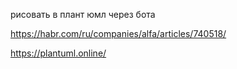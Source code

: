 
рисовать в плант юмл через бота

https://habr.com/ru/companies/alfa/articles/740518/

https://plantuml.online/